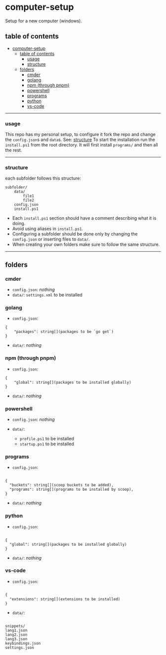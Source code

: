 # computer-setup

Setup for a new computer (windows).

## table of contents

- [computer-setup](#computer-setup)
  - [table of contents](#table-of-contents)
    - [usage](#usage)
    - [structure](#structure)
  - [folders](#folders)
    - [cmder](#cmder)
    - [golang](#golang)
    - [npm (through pnpm)](#npm-through-pnpm)
    - [powershell](#powershell)
    - [programs](#programs)
    - [python](#python)
    - [vs-code](#vs-code)

---

### usage

This repo has my personal setup, to configure it fork the repo and change the `config.json`s and `data`s. See: [structure](#structure)
To start the installation run the `install.ps1` from the root directory. It will first install `programs/` and then all the rest.

---

### structure

each subfolder follows this structure:

```
subfolder/
	data/
		file1
		file2
	config.json
	install.ps1
```

- Each `install.ps1` section should have a comment describing what it is doing.
- Avoid using aliases in `install.ps1`.
- Configuring a subfolder should be done only by changing the `config.json` or inserting files to `data/`.
- When creating your own folders make sure to follow the same structure.

---

## folders

### cmder

- `config.json`: _nothing_
- `data/`: `settings.xml` to be installed

### golang

- `config.json`:

```
{
	"packages": string[](packages to be `go get`)
}
```

- `data/`: _nothing_

### npm (through pnpm)

- `config.json`:

```
{
	"global": string[](packages to be installed globally)
}
```

- `data/`: _nothing_

### powershell

- `config.json`: _nothing_

- `data/`:
  - `profile.ps1` to be installed
  - `startup.ps1` to be installed

### programs

- `config.json`:

```

{
  "buckets": string[](scoop buckets to be added),
  "programs": string[](programs to be installed by scoop),
}

```

- `data/`: _nothing_

### python

- `config.json`:

```

{
  "global": string[](packages to be installed globally)
}

```

- `data/`: _nothing_

### vs-code

- `config.json`:

```

{
  "extensions": string[](extensions to be installed)
}

```

- `data/`:

```

snippets/
lang1.json
lang2.json
lang3.json
keybindings.json
settings.json

```
